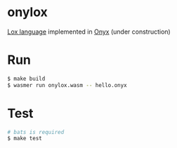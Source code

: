 # onylox
[Lox language](https://github.com/munificent/craftinginterpreters) implemented in [Onyx](https://onyxlang.io/) (under construction)

# Run

```bash
$ make build
$ wasmer run onylox.wasm -- hello.onyx
```

# Test

```bash
# bats is required
$ make test
```

